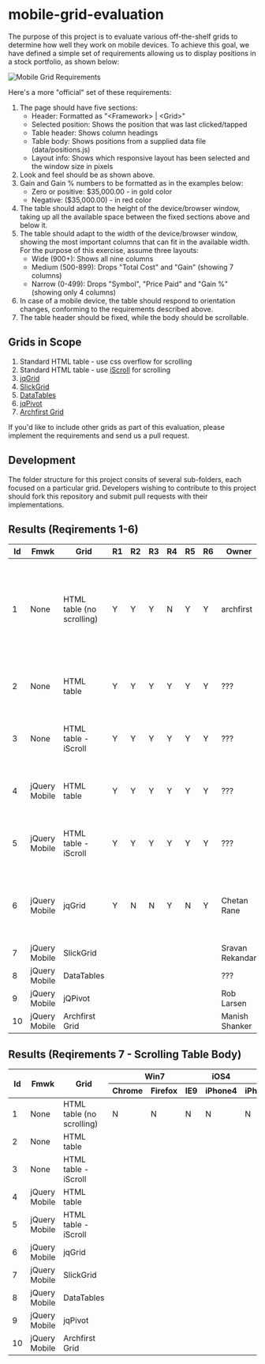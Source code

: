 mobile-grid-evaluation
======================

The purpose of this project is to evaluate various off-the-shelf grids to determine how well they work
on mobile devices. To achieve this goal, we have defined a simple set of requirements allowing us to
display positions in a stock portfolio, as shown below:

![Mobile Grid Requirements](https://raw.github.com/archfirst/mobile-grid-evaluation/master/docs/mobile-grid-requirements.png)

Here's a more "official" set of these requirements:

1. The page should have five sections:
    * Header: Formatted as "\<Framework\> | \<Grid\>"
    * Selected position: Shows the position that was last clicked/tapped
    * Table header: Shows column headings
    * Table body: Shows positions from a supplied data file (data/positions.js)
    * Layout info: Shows which responsive layout has been selected and the window size in pixels
2. Look and feel should be as shown above.
3. Gain and Gain % numbers to be formatted as in the examples below:
    * Zero or positive: $35,000.00 - in gold color
    * Negative: ($35,000.00) - in red color
4. The table should adapt to the height of the device/browser window, taking up all the available
space between the fixed sections above and below it.
5. The table should adapt to the width of the device/browser window, showing the most important
columns that can fit in the available width. For the purpose of this exercise, assume three layouts:
    * Wide (900+): Shows all nine columns
    * Medium (500-899): Drops "Total Cost" and "Gain" (showing 7 columns)
    * Narrow (0-499): Drops "Symbol", "Price Paid" and "Gain %" (showing only 4 columns)
6. In case of a mobile device, the table should respond to orientation changes, conforming to the
requirements described above.
7. The table header should be fixed, while the body should be scrollable.

Grids in Scope
--------------
1. Standard HTML table - use css overflow for scrolling
2. Standard HTML table - use [iScroll](http://cubiq.org/iscroll-4) for scrolling
3. [jqGrid](http://www.trirand.com)
4. [SlickGrid](https://github.com/mleibman/SlickGrid/wiki)
5. [DataTables](http://www.datatables.net)
6. [jqPivot](https://github.com/roblarsen/jqPivot)
7. [Archfirst Grid](https://archfirst.googlecode.com/svn/trunk/html/libs/archfirst/jquery-afgrid)

If you'd like to include other grids as part of this evaluation, please implement the requirements
and send us a pull request.

Development
-----------
The folder structure for this project consits of several sub-folders, each focused on a particular
grid. Developers wishing to contribute to this project should fork this repository and submit pull
requests with their implementations.

Results (Reqirements 1-6)
-------------------------
<table>
    <thead>
        <tr>
            <th>Id</th>
            <th>Fmwk</th>
            <th>Grid</th>
            <th>R1</th>
            <th>R2</th>
            <th>R3</th>
            <th>R4</th>
            <th>R5</th>
            <th>R6</th>
            <th>Owner</th>
            <th>Status</th>
            <th>Demo</th>
            <th>Comments</th>
        </tr>
    </thead>
    <tbody>
        <tr>
            <td>1</td>
            <td>None</td>
            <td>HTML table (no scrolling)</td>
            <td>Y</td>
            <td>Y</td>
            <td>Y</td>
            <td>N</td>
            <td>Y</td>
            <td>Y</td>
            <td>archfirst</td>
            <td>Done</td>
            <td><a href="http://archfirst.org/examples/mobile-grid-evaluation/no-framework-html-table-no-scrolling" target="_blank">Run</a></td>
            <td>Starter example providing desired look and feel. No attempt to make the table scrollable.</td>
        </tr>
        <tr>
            <td>2</td>
            <td>None</td>
            <td>HTML table</td>
            <td>Y</td>
            <td>Y</td>
            <td>Y</td>
            <td>Y</td>
            <td>Y</td>
            <td>Y</td>
            <td>???</td>
            <td>On hold</td>
            <td><a href="http://archfirst.org/examples/mobile-grid-evaluation/no-framework-html-table" target="_blank">Run</a></td>
            <td>Needs work to freeze table header</td>
        </tr>
        <tr>
            <td>3</td>
            <td>None</td>
            <td>HTML table - iScroll</td>
            <td>Y</td>
            <td>Y</td>
            <td>Y</td>
            <td>Y</td>
            <td>Y</td>
            <td>Y</td>
            <td>???</td>
            <td>On hold</td>
            <td><a href="http://archfirst.org/examples/mobile-grid-evaluation/no-framework-html-table-iscroll" target="_blank">Run</a></td>
            <td>Needs work to freeze table header</td>
        </tr>
        <tr>
            <td>4</td>
            <td>jQuery Mobile</td>
            <td>HTML table</td>
            <td>Y</td>
            <td>Y</td>
            <td>Y</td>
            <td>Y</td>
            <td>Y</td>
            <td>Y</td>
            <td>???</td>
            <td>On hold</td>
            <td><a href="http://archfirst.org/examples/mobile-grid-evaluation/jquery-mobile-html-table" target="_blank">Run</a></td>
            <td>Needs work to freeze table header</td>
        </tr>
        <tr>
            <td>5</td>
            <td>jQuery Mobile</td>
            <td>HTML table - iScroll</td>
            <td>Y</td>
            <td>Y</td>
            <td>Y</td>
            <td>Y</td>
            <td>Y</td>
            <td>Y</td>
            <td>???</td>
            <td>On hold</td>
            <td><a href="http://archfirst.org/examples/mobile-grid-evaluation/jquery-mobile-html-table-iscroll" target="_blank">Run</a></td>
            <td>Needs work to freeze table header</td>
        </tr>
        <tr>
            <td>6</td>
            <td>jQuery Mobile</td>
            <td>jqGrid</td>
            <td>Y</td>
            <td>N</td>
            <td>N</td>
            <td>Y</td>
            <td>N</td>
            <td>Y</td>
            <td>Chetan Rane</td>
            <td>In Progress</td>
            <td><a href="http://archfirst.org/examples/mobile-grid-evaluation/juqery-mobile-jqgrid" target="_blank">Run</a></td>
            <td>Needs work on look & feel as well as scrolling on mobile devices.</td>
        </tr>
        <tr>
            <td>7</td>
            <td>jQuery Mobile</td>
            <td>SlickGrid</td>
            <td></td>
            <td></td>
            <td></td>
            <td></td>
            <td></td>
            <td></td>
            <td>Sravan Rekandar</td>
            <td>In Progress</td>
            <td></td>
            <td></td>
        </tr>
        <tr>
            <td>8</td>
            <td>jQuery Mobile</td>
            <td>DataTables</td>
            <td></td>
            <td></td>
            <td></td>
            <td></td>
            <td></td>
            <td></td>
            <td>???</td>
            <td>Not Started</td>
            <td></td>
            <td></td>
        </tr>
        <tr>
            <td>9</td>
            <td>jQuery Mobile</td>
            <td>jQPivot</td>
            <td></td>
            <td></td>
            <td></td>
            <td></td>
            <td></td>
            <td></td>
            <td>Rob Larsen</td>
            <td>Not Started</td>
            <td></td>
            <td></td>
        <tr>
            <td>10</td>
            <td>jQuery Mobile</td>
            <td>Archfirst Grid</td>
            <td></td>
            <td></td>
            <td></td>
            <td></td>
            <td></td>
            <td></td>
            <td>Manish Shanker</td>
            <td>Not Started</td>
            <td></td>
            <td></td>
        </tr>
        </tr>
    </tbody>
</table>


Results (Reqirements 7 - Scrolling Table Body)
----------------------------------------------
<table>
    <thead>
        <tr>
            <th rowspan="2">Id</th>
            <th rowspan="2">Fmwk</th>
            <th rowspan="2">Grid</th>
            <th colspan="3">Win7</th>
            <th>iOS4</th>
            <th colspan="2">iOS6</th>
            <th colspan="3">Android</th>
        </tr>
        <tr>
            <th>Chrome</th>
            <th>Firefox</th>
            <th>IE9</th>
            <th>iPhone4</th>
            <th>iPhone5</th>
            <th>iPad</th>
            <th>Native</th>
            <th>Firefox</th>
            <th>Opera</th>
        </tr>
    </thead>
    <tbody>
        <tr>
            <td>1</td>
            <td>None</td>
            <td>HTML table (no scrolling)</td>
            <td>N</td>
            <td>N</td>
            <td>N</td>
            <td>N</td>
            <td>N</td>
            <td>N</td>
            <td>N</td>
            <td>N</td>
            <td>N</td>
        </tr>
        <tr>
            <td>2</td>
            <td>None</td>
            <td>HTML table</td>
            <td></td>
            <td></td>
            <td></td>
            <td></td>
            <td></td>
            <td></td>
            <td></td>
            <td></td>
            <td></td>
        </tr>
        <tr>
            <td>3</td>
            <td>None</td>
            <td>HTML table - iScroll</td>
            <td></td>
            <td></td>
            <td></td>
            <td></td>
            <td></td>
            <td></td>
            <td></td>
            <td></td>
            <td></td>
        </tr>
        <tr>
            <td>4</td>
            <td>jQuery Mobile</td>
            <td>HTML table</td>
            <td></td>
            <td></td>
            <td></td>
            <td></td>
            <td></td>
            <td></td>
            <td></td>
            <td></td>
            <td></td>
        </tr>
        <tr>
            <td>5</td>
            <td>jQuery Mobile</td>
            <td>HTML table - iScroll</td>
            <td></td>
            <td></td>
            <td></td>
            <td></td>
            <td></td>
            <td></td>
            <td></td>
            <td></td>
            <td></td>
        </tr>
        <tr>
            <td>6</td>
            <td>jQuery Mobile</td>
            <td>jqGrid</td>
            <td></td>
            <td></td>
            <td></td>
            <td></td>
            <td></td>
            <td></td>
            <td></td>
            <td></td>
            <td></td>
        </tr>
        <tr>
            <td>7</td>
            <td>jQuery Mobile</td>
            <td>SlickGrid</td>
            <td></td>
            <td></td>
            <td></td>
            <td></td>
            <td></td>
            <td></td>
            <td></td>
            <td></td>
            <td></td>
        </tr>
        <tr>
            <td>8</td>
            <td>jQuery Mobile</td>
            <td>DataTables</td>
            <td></td>
            <td></td>
            <td></td>
            <td></td>
            <td></td>
            <td></td>
            <td></td>
            <td></td>
            <td></td>
        </tr>
        <tr>
            <td>9</td>
            <td>jQuery Mobile</td>
            <td>jqPivot</td>
            <td></td>
            <td></td>
            <td></td>
            <td></td>
            <td></td>
            <td></td>
            <td></td>
            <td></td>
            <td></td>
        </tr>
        <tr>
            <td>10</td>
            <td>jQuery Mobile</td>
            <td>Archfirst Grid</td>
            <td></td>
            <td></td>
            <td></td>
            <td></td>
            <td></td>
            <td></td>
            <td></td>
            <td></td>
            <td></td>
        </tr>
    </tbody>
</table>